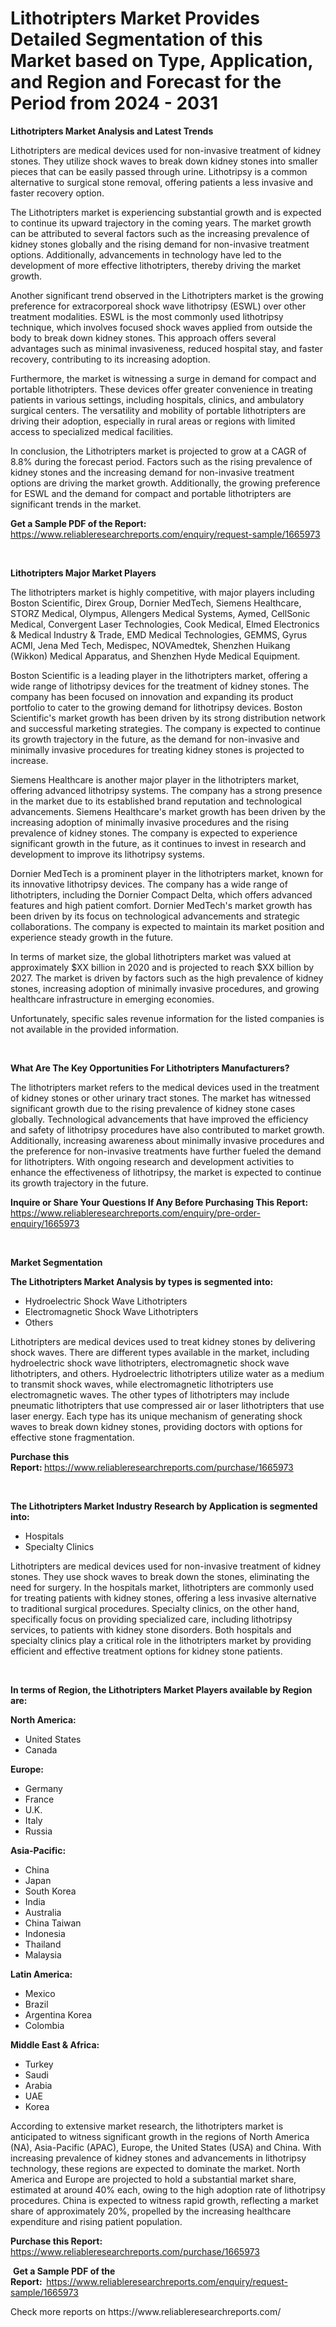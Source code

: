<p><h1>Lithotripters Market Provides Detailed Segmentation of this Market based on Type, Application, and Region and Forecast for the Period from 2024 - 2031</h1></p><p><strong>Lithotripters Market Analysis and Latest Trends</strong></p>
<p><p>Lithotripters are medical devices used for non-invasive treatment of kidney stones. They utilize shock waves to break down kidney stones into smaller pieces that can be easily passed through urine. Lithotripsy is a common alternative to surgical stone removal, offering patients a less invasive and faster recovery option.</p><p>The Lithotripters market is experiencing substantial growth and is expected to continue its upward trajectory in the coming years. The market growth can be attributed to several factors such as the increasing prevalence of kidney stones globally and the rising demand for non-invasive treatment options. Additionally, advancements in technology have led to the development of more effective lithotripters, thereby driving the market growth.</p><p>Another significant trend observed in the Lithotripters market is the growing preference for extracorporeal shock wave lithotripsy (ESWL) over other treatment modalities. ESWL is the most commonly used lithotripsy technique, which involves focused shock waves applied from outside the body to break down kidney stones. This approach offers several advantages such as minimal invasiveness, reduced hospital stay, and faster recovery, contributing to its increasing adoption.</p><p>Furthermore, the market is witnessing a surge in demand for compact and portable lithotripters. These devices offer greater convenience in treating patients in various settings, including hospitals, clinics, and ambulatory surgical centers. The versatility and mobility of portable lithotripters are driving their adoption, especially in rural areas or regions with limited access to specialized medical facilities.</p><p>In conclusion, the Lithotripters market is projected to grow at a CAGR of 8.8% during the forecast period. Factors such as the rising prevalence of kidney stones and the increasing demand for non-invasive treatment options are driving the market growth. Additionally, the growing preference for ESWL and the demand for compact and portable lithotripters are significant trends in the market.</p></p>
<p><strong>Get a Sample PDF of the Report:&nbsp;</strong> <a href="https://www.reliableresearchreports.com/enquiry/request-sample/1665973">https://www.reliableresearchreports.com/enquiry/request-sample/1665973</a></p>
<p>&nbsp;</p>
<p><strong>Lithotripters Major Market Players</strong></p>
<p><p>The lithotripters market is highly competitive, with major players including Boston Scientific, Direx Group, Dornier MedTech, Siemens Healthcare, STORZ Medical, Olympus, Allengers Medical Systems, Aymed, CellSonic Medical, Convergent Laser Technologies, Cook Medical, Elmed Electronics & Medical Industry & Trade, EMD Medical Technologies, GEMMS, Gyrus ACMI, Jena Med Tech, Medispec, NOVAmedtek, Shenzhen Huikang (Wikkon) Medical Apparatus, and Shenzhen Hyde Medical Equipment.</p><p>Boston Scientific is a leading player in the lithotripters market, offering a wide range of lithotripsy devices for the treatment of kidney stones. The company has been focused on innovation and expanding its product portfolio to cater to the growing demand for lithotripsy devices. Boston Scientific's market growth has been driven by its strong distribution network and successful marketing strategies. The company is expected to continue its growth trajectory in the future, as the demand for non-invasive and minimally invasive procedures for treating kidney stones is projected to increase.</p><p>Siemens Healthcare is another major player in the lithotripters market, offering advanced lithotripsy systems. The company has a strong presence in the market due to its established brand reputation and technological advancements. Siemens Healthcare's market growth has been driven by the increasing adoption of minimally invasive procedures and the rising prevalence of kidney stones. The company is expected to experience significant growth in the future, as it continues to invest in research and development to improve its lithotripsy systems.</p><p>Dornier MedTech is a prominent player in the lithotripters market, known for its innovative lithotripsy devices. The company has a wide range of lithotripters, including the Dornier Compact Delta, which offers advanced features and high patient comfort. Dornier MedTech's market growth has been driven by its focus on technological advancements and strategic collaborations. The company is expected to maintain its market position and experience steady growth in the future.</p><p>In terms of market size, the global lithotripters market was valued at approximately $XX billion in 2020 and is projected to reach $XX billion by 2027. The market is driven by factors such as the high prevalence of kidney stones, increasing adoption of minimally invasive procedures, and growing healthcare infrastructure in emerging economies.</p><p>Unfortunately, specific sales revenue information for the listed companies is not available in the provided information.</p></p>
<p>&nbsp;</p>
<p><strong>What Are The Key Opportunities For Lithotripters Manufacturers?</strong></p>
<p><p>The lithotripters market refers to the medical devices used in the treatment of kidney stones or other urinary tract stones. The market has witnessed significant growth due to the rising prevalence of kidney stone cases globally. Technological advancements that have improved the efficiency and safety of lithotripsy procedures have also contributed to market growth. Additionally, increasing awareness about minimally invasive procedures and the preference for non-invasive treatments have further fueled the demand for lithotripters. With ongoing research and development activities to enhance the effectiveness of lithotripsy, the market is expected to continue its growth trajectory in the future.</p></p>
<p><strong>Inquire or Share Your Questions If Any Before Purchasing This Report:</strong> <a href="https://www.reliableresearchreports.com/enquiry/pre-order-enquiry/1665973">https://www.reliableresearchreports.com/enquiry/pre-order-enquiry/1665973</a></p>
<p>&nbsp;</p>
<p><strong>Market Segmentation</strong></p>
<p><strong>The Lithotripters Market Analysis by types is segmented into:</strong></p>
<p><ul><li>Hydroelectric Shock Wave Lithotripters</li><li>Electromagnetic Shock Wave Lithotripters</li><li>Others</li></ul></p>
<p><p>Lithotripters are medical devices used to treat kidney stones by delivering shock waves. There are different types available in the market, including hydroelectric shock wave lithotripters, electromagnetic shock wave lithotripters, and others. Hydroelectric lithotripters utilize water as a medium to transmit shock waves, while electromagnetic lithotripters use electromagnetic waves. The other types of lithotripters may include pneumatic lithotripters that use compressed air or laser lithotripters that use laser energy. Each type has its unique mechanism of generating shock waves to break down kidney stones, providing doctors with options for effective stone fragmentation.</p></p>
<p><strong>Purchase this Report:&nbsp;</strong><a href="https://www.reliableresearchreports.com/purchase/1665973">https://www.reliableresearchreports.com/purchase/1665973</a></p>
<p>&nbsp;</p>
<p><strong>The Lithotripters Market Industry Research by Application is segmented into:</strong></p>
<p><ul><li>Hospitals</li><li>Specialty Clinics</li></ul></p>
<p><p>Lithotripters are medical devices used for non-invasive treatment of kidney stones. They use shock waves to break down the stones, eliminating the need for surgery. In the hospitals market, lithotripters are commonly used for treating patients with kidney stones, offering a less invasive alternative to traditional surgical procedures. Specialty clinics, on the other hand, specifically focus on providing specialized care, including lithotripsy services, to patients with kidney stone disorders. Both hospitals and specialty clinics play a critical role in the lithotripters market by providing efficient and effective treatment options for kidney stone patients.</p></p>
<p>&nbsp;</p>
<p><strong>In terms of Region, the Lithotripters Market Players available by Region are:</strong></p>
<p>
    <p> <strong> North America: </strong>
        <ul>
            <li>United States</li>
            <li>Canada</li>
        </ul>
        </p> 
    <p> <strong> Europe: </strong>
        <ul>
            <li>Germany</li>
            <li>France</li>
            <li>U.K.</li>
            <li>Italy</li>
            <li>Russia</li>
        </ul>
        </p> 
    <p> <strong> Asia-Pacific: </strong>
        <ul>
            <li>China</li>
            <li>Japan</li>
            <li>South Korea</li>
            <li>India</li>
            <li>Australia</li>
            <li>China Taiwan</li>
            <li>Indonesia</li>
            <li>Thailand</li>
            <li>Malaysia</li>
        </ul>
        </p> 
    <p> <strong> Latin America: </strong>
        <ul>
            <li>Mexico</li>
            <li>Brazil</li>
            <li>Argentina Korea</li>
            <li>Colombia</li>
        </ul>
        </p> 
    <p> <strong> Middle East & Africa: </strong>
        <ul>
            <li>Turkey</li>
            <li>Saudi</li>
            <li>Arabia</li>
            <li>UAE</li>
            <li>Korea</li>
        </ul>
    </p>
    </p>
<p><p>According to extensive market research, the lithotripters market is anticipated to witness significant growth in the regions of North America (NA), Asia-Pacific (APAC), Europe, the United States (USA) and China. With increasing prevalence of kidney stones and advancements in lithotripsy technology, these regions are expected to dominate the market. North America and Europe are projected to hold a substantial market share, estimated at around 40% each, owing to the high adoption rate of lithotripsy procedures. China is expected to witness rapid growth, reflecting a market share of approximately 20%, propelled by the increasing healthcare expenditure and rising patient population.</p></p>
<p><strong>Purchase this Report: </strong><a href="https://www.reliableresearchreports.com/purchase/1665973">https://www.reliableresearchreports.com/purchase/1665973</a></p>
<p>&nbsp;<strong>Get a Sample PDF of the Report:&nbsp;&nbsp;</strong><a href="https://www.reliableresearchreports.com/enquiry/request-sample/1665973">https://www.reliableresearchreports.com/enquiry/request-sample/1665973</a></p>
<p><strong></strong></p>
<p>Check more reports on https://www.reliableresearchreports.com/</p>
